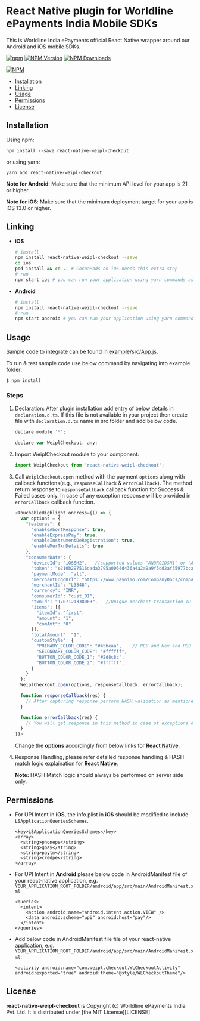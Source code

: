 # React Native plugin for Worldline ePayments India Mobile SDKs

This is Worldline India ePayments official React Native wrapper around our Android and iOS mobile SDKs. 

[![npm](https://img.shields.io/npm/l/express.svg)]()
[![NPM Version](http://img.shields.io/npm/v/react-native-weipl-checkout.svg?style=flat)](https://www.npmjs.com/package/react-native-weipl-checkout)
[![NPM Downloads](https://img.shields.io/npm/dm/react-native-weipl-checkout.svg?style=flat)](https://npmcharts.com/compare/react-native-weipl-checkout?minimal=true)

[![NPM](https://nodei.co/npm/react-native-weipl-checkout.png?downloads=true)](https://nodei.co/npm/react-native-weipl-checkout/)

* [Installation](#installation)
* [Linking](#linking)
* [Usage](#usage)
* [Permissions](#permissions)
* [License](#license)

## Installation

Using npm:

```shell
npm install --save react-native-weipl-checkout
```

or using yarn:

```shell
yarn add react-native-weipl-checkout
```
**Note for Android**: Make sure that the minimum API level for your app is 21 or higher.

**Note for iOS**: Make sure that the minimum deployment target for your app is iOS 13.0 or higher.

## Linking

- **iOS**
  ```sh
  # install
  npm install react-native-weipl-checkout --save
  cd ios
  pod install && cd .. # CocoaPods on iOS needs this extra step
  # run
  npm start ios # you can run your application using yarn commands as well
  ```
- **Android**
  ```sh
  # install
  npm install react-native-weipl-checkout --save
  # run
  npm start android # you can run your application using yarn commands as well
  ```

## Usage

Sample code to integrate can be found in [example/src/App.js](example/src/App.js).

To run & test sample code use below command by navigating into example folder:

`$ npm install`

### Steps

1. Declaration: After plugin installation add entry of below details in `declaration.d.ts`. If this file is not available in your project then create file with `declaration.d.ts` name in src folder and add below code.
    ```js
    declare module '*';

    declare var WeiplCheckout: any;
    ```

2. Import WeiplCheckout module to your component:
    ```js
    import WeiplCheckout from 'react-native-weipl-checkout';
    ```

3. Call `WeiplCheckout.open` method with the payment `options` along with callback functions(e.g., `responseCallback` & `errorCallback`). The method return response to `responseCallback` callback function for Success & Failed cases only. In case of any exception response will be provided in `errorCallback` callback function.
    ```js
    <TouchableHighlight onPress={() => {
      var options = {
        "features": {
          "enableAbortResponse": true,
          "enableExpressPay": true,
          "enableInstrumentDeRegistration": true,
          "enableMerTxnDetails": true
        },
        "consumerData": {
          "deviceId": "iOSSH2",   //supported values "ANDROIDSH1" or "ANDROIDSH2" for Android, supported values "iOSSH1" or "iOSSH2" for iOS and supported values
          "token": "e210b297516dada3795a0064d436a4a2a9a9f5dd2af35977bca1a595e7b39c54b9cf0c048b78196fbcae1d7d32b758066d1492a61ae59ead772ea6088481c475",
          "paymentMode": "all",
          "merchantLogoUrl": "https://www.paynimo.com/CompanyDocs/company-logo-vertical.png",  //provided merchant logo will be displayed
          "merchantId": "L3348",
          "currency": "INR",
          "consumerId": "cust_01",
          "txnId": "1707121338063",   //Unique merchant transaction ID
          "items": [{
            "itemId": "first",
            "amount": "1",
            "comAmt": "0"
          }],
          "totalAmount": "1",
          "customStyle": {
            "PRIMARY_COLOR_CODE": "#45beaa",    // RGB and Hex and RGB supported parameter
            "SECONDARY_COLOR_CODE": "#ffffff",
            "BUTTON_COLOR_CODE_1": "#2d8c8c",
            "BUTTON_COLOR_CODE_2": "#ffffff",
          }
        }
      };
      WeiplCheckout.open(options, responseCallback, errorCallback);

      function responseCallback(res) {
        // After capturing response perform HASH validation as mentioned in documentation and do rest of the activity to update in your system & show Seccess/Failure/Pending acknowledgement details to end customer depending on response status. 
      }

      function errorCallback(res) {
        // You will get response in this method in case of exceptions only, after capturing response you can handle these case as exceptions.
      }
    }}>
    ```

    Change the **options** accordingly from below links for **[React Native](https://www.paynimo.com/paynimocheckout/docs/?device=react-native&nav=params#online)**.

4. Response Handling, please refer detailed response handling & HASH match logic explaination for **[React Native](https://www.paynimo.com/paynimocheckout/docs/?device=react-native&nav=response#online)**.

    **Note:** HASH Match logic should always be performed on server side only. 

## Permissions

- For UPI Intent in **iOS**, the info.plist in **iOS** should be modified to include `LSApplicationQueriesSchemes`.

  ```shell
  <key>LSApplicationQueriesSchemes</key>
  <array>
    <string>phonepe</string>
    <string>gpay</string>
    <string>paytm</string>
    <string>credpe</string>
  </array>
  ```
- For UPI Intent in **Android** please below code in AndroidManifest file of your react-native application, e.g. `YOUR_APPLICATION_ROOT_FOLDER/android/app/src/main/AndroidManifest.xml`

  ```shell
  <queries>
    <intent>
      <action android:name="android.intent.action.VIEW" />
      <data android:scheme="upi" android:host="pay"/>
    </intent>
  </queries>
  ```
 - Add below code in AndroidManifest file file of your react-native application, e.g. `YOUR_APPLICATION_ROOT_FOLDER/android/app/src/main/AndroidManifest.xml`:

    ```shell
    <activity android:name="com.weipl.checkout.WLCheckoutActivity" android:exported="true" android:theme="@style/WLCheckoutTheme"/>
    ```



## License

**react-native-weipl-checkout** is Copyright (c) Worldline ePayments India Pvt. Ltd.
It is distributed under [the MIT License][LICENSE].